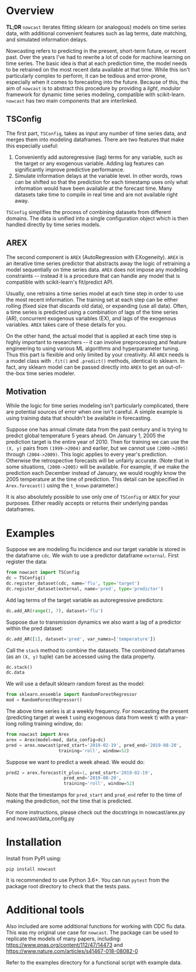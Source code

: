 # Overview
**TL;DR** `nowcast` iterates fitting sklearn (or analogous) models on time series data, with additional convenient features such as lag terms, date matching, and simulated information delays.

Nowcasting refers to predicting in the present, short-term future, or recent past. Over the years I've had to rewrite a lot of code for machine learning on time series. The basic idea is that at each prediction time, the model needs to be retrained on the most recent data available at that time. While this isn't particularly complex to perform, it can be tedious and error-prone, especially when it comes to forecasting into the future. Because of this, the aim of `nowcast` is to abstract this procedure by providing a *light*, *modular* framework for dynamic time series modeling, compatible with scikit-learn. `nowcast` has two main components that are interlinked.

## TSConfig
The first part, `TSConfig`, takes as input any number of time series data, and merges them into modeling dataframes. There are two features that make this especially useful:

1. Conveniently add autoregressive (lag) terms for any variable, such as the target or any exogenous variable. Adding lag features can significantly improve predictive performance.
2. Simulate information delays at the variable level. In other words, rows can be shifted so that the prediction for each timestamp uses only what information would have been available at the forecast time. Many datasets take time to compile in real time and are not available right away.

`TSConfig` simplifies the process of combining datasets from different domains. The data is unified into a single configuration object which is then handled directly by time series models.

## AREX
The second component is `AREX` (AutoRegression with EXogeneity). `AREX` is an iterative time series predictor that abstracts away the logic of retraining a model sequentially on time series data. `AREX` does not impose any modeling constraints -- instead it is a procedure that can handle any model that is compatible with scikit-learn's fit/predict API.

Usually, one retrains a time series model at each time step in order to use the most recent information. The training set at each step can be either rolling (fixed size that discards old data), or expanding (use all data). Often, a time series is predicted using a combination of lags of the time series (AR), concurrent exogenous variables (EX), and lags of the exogenous variables. `AREX` takes care of these details for you.

On the other hand, the actual model that is applied at each time step is highly important to researchers -- it can involve preprocessing and feature engineering to using various ML algorithms and hyperparameter tuning. Thus this part is flexible and only limited by your creativity. All `AREX` needs is a model class with `.fit()` and `.predict()` methods, identical to sklearn. In fact, any sklearn model can be passed directly into `AREX` to get an
out-of-the-box time series modeler.

## Motivation
While the logic for time series modeling isn't particularly complicated, there are potential sources of error when one isn't careful. A simple example is using training data that shouldn't be available in forecasting.

Suppose one has annual climate data from the past century and is trying to predict global temperature 5 years ahead. On January 1, 2005 the prediction target is the entire year of 2010. Then for training we can use the `(X, y)` pairs from `(1999->2004)` and earlier, but we cannot use `(2000->2005)` through `(2004->2009)`. This logic applies to every year's prediction. Otherwise the retrospective forecasts will be unfairly accurate. (Note that in some situations, `(2000->2005)` will be available. For example, if we make the prediction each December instead of January, we would roughly know the 2005 temperature at the time of prediction. This detail can be specified in `Arex.forecast()` using the `t_known` parameter.)

It is also absolutely possible to use only one of `TSConfig` or `AREX` for your purposes. Either readily accepts or returns their underlying pandas dataframes.

# Examples

Suppose we are modeling flu incidence and our target variable is stored in the dataframe `cdc`. We wish to use a predictor dataframe `external`. First register the data:

```python
from nowcast import TSConfig
dc = TSConfig()
dc.register_dataset(cdc, name='flu', type='target')
dc.register_dataset(external, name='pred', type='predictor')
```

Add lag terms of the target variable as autoregressive predictors:
```python
dc.add_AR(range(1, 7), dataset='flu')
```

Suppose due to transmission dynamics we also want a lag of a predictor within the pred dataset:
```python
dc.add_AR([1], dataset='pred', var_names=['temperature'])
```

Call the `stack` method to combine the datasets. The combined dataframes (as an `(X, y)` tuple) can be accessed using the data property.
```python
dc.stack()
dc.data
```

We will use a default sklearn random forest as the model:
```python
from sklearn.ensemble import RandomForestRegressor
mod = RandomForestRegressor()
```

The above time series is at a weekly frequency. For nowcasting the present (predicting target at week t using exogenous data from week t) with
a year-long rolling training window, do:
```python
from nowcast import Arex
arex = Arex(model=mod, data_config=dc)
pred = arex.nowcast(pred_start='2019-02-19', pred_end='2019-08-20',
                    training='roll', window=52)
```

Suppose we want to predict a week ahead. We would do:
```python
pred2 = arex.forecast(t_plus=1, pred_start='2019-02-19',
                      pred_end='2019-08-20',
                      training='roll', window=52)
```

Note that the timestamps for `pred_start` and `pred_end` refer to the time of making the prediction, not the time that is predicted.

For more instructions, please check out the docstrings in nowcast/arex.py and nowcast/data_config.py

# Installation
Install from PyPI using:
```
pip install nowcast
```

It is recommended to use Python 3.6+. You can run `pytest` from the package root directory to check that the tests pass.

# Additional tools
Also included are some additional functions for working with CDC flu data. This was my original use case for `nowcast`. The package can be used to replicate the models of many papers, including: <https://www.pnas.org/content/112/47/14473> and <https://www.nature.com/articles/s41467-018-08082-0>

Refer to the examples directory for a functional script with example data.

